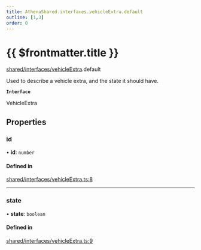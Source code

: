 ```yaml
---
title: AthenaShared.interfaces.vehicleExtra.default
outline: [1,3]
order: 0
---
```


# {{ $frontmatter.title }}


[shared/interfaces/vehicleExtra](../modules/shared_interfaces_vehicleExtra.md).default

Used to describe a vehicle extra, and the state it should have.

**`Interface`**

VehicleExtra

## Properties

### id

• **id**: `number`

#### Defined in

[shared/interfaces/vehicleExtra.ts:8](https://github.com/Stuyk/altv-athena/blob/8d130a5/src/core/shared/interfaces/vehicleExtra.ts#L8)

___

### state

• **state**: `boolean`

#### Defined in

[shared/interfaces/vehicleExtra.ts:9](https://github.com/Stuyk/altv-athena/blob/8d130a5/src/core/shared/interfaces/vehicleExtra.ts#L9)
